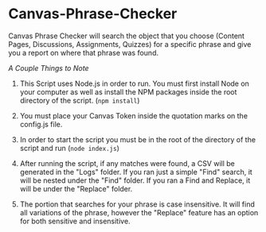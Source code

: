 # Canvas-Phrase-Checker

Canvas Phrase Checker will search the object that you choose (Content Pages, Discussions, Assignments, Quizzes) for a specific phrase and give you a report on where that phrase was found.

*A Couple Things to Note*

1.  This Script uses Node.js in order to run.  You must first install Node on your computer as well as install the NPM packages inside the root directory of the script. (`npm install`)

2.  You must place your Canvas Token inside the quotation marks on the config.js file.

3. In order to start the script you must be in the root of the directory of the script and run (`node index.js`)

3. After running the script, if any matches were found, a CSV will be generated in the "Logs" folder.  If you ran just a simple "Find" search, it will be nested under the "Find" folder.  If you ran a Find and Replace, it will be under the "Replace" folder.

4. The portion that searches for your phrase is case insensitive.  It will find all variations of the phrase, however the "Replace" feature has an option for both sensitive and insensitive.  
